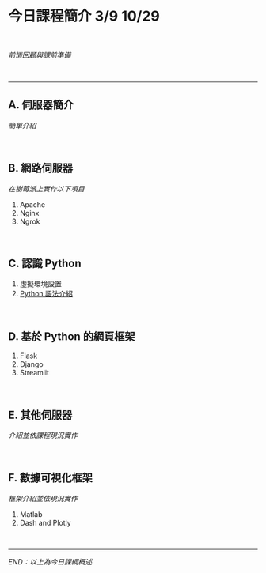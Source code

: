# 今日課程簡介 3/9 10/29

<br>

_前情回顧與課前準備_

<br>

---

## A. 伺服器簡介

_簡單介紹_

<br>

## B. 網路伺服器

_在樹莓派上實作以下項目_

1. Apache
2. Nginx
3. Ngrok

<br>

## C. 認識 Python

1. 虛擬環境設置
2. [Python 語法介紹](https://github.com/samhsiao6238/RaspberryPi_20231015.git)

<br>

## D. 基於 Python 的網頁框架

1. Flask
2. Django
3. Streamlit

<br>

## E. 其他伺服器

_介紹並依課程現況實作_

<br>

## F. 數據可視化框架

_框架介紹並依現況實作_

1. Matlab
2. Dash and Plotly

<br>

---

_END：以上為今日課綱概述_
